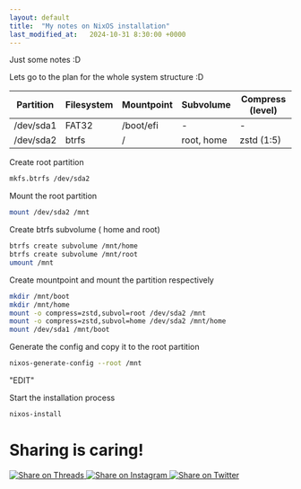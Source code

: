```yaml
---
layout: default
title:  "My notes on NixOS installation"
last_modified_at:   2024-10-31 8:30:00 +0000
---
```


Just some notes :D

Lets go to the plan for the whole system structure :D

| Partition | Filesystem | Mountpoint | Subvolume | Compress (level) |
|-----------|------------|------------|-----------|-----------|
| /dev/sda1 | FAT32       | /boot/efi   |    -       |  -       |
| /dev/sda2 | btrfs       | /      | root, home|    zstd (1:5)  |        


Create root partition 
```sh
mkfs.btrfs /dev/sda2
```
Mount the root partition 
```sh
mount /dev/sda2 /mnt
```
Create btrfs subvolume ( home and root)
```sh
btrfs create subvolume /mnt/home
btrfs create subvolume /mnt/root
umount /mnt
```
Create mountpoint and mount the partition respectively 
```sh
mkdir /mnt/boot
mkdir /mnt/home
mount -o compress=zstd,subvol=root /dev/sda2 /mnt
mount -o compress=zstd,subvol=home /dev/sda2 /mnt/home
mount /dev/sda1 /mnt/boot
```
Generate the config and copy it to the root partition 
```sh
nixos-generate-config --root /mnt
```
"EDIT"

Start the installation process 
```sh
nixos-install
```

# Sharing is caring!
<a id="threads-share" href="#" target="_blank">
  <img src="https://img.shields.io/badge/Share_on-Threads-black?style=for-the-badge&logo=threads" alt="Share on Threads">
</a>

<a id="instagram-share" href="#" target="_blank">
  <img src="https://img.shields.io/badge/Share_on-Instagram-E4405F?style=for-the-badge&logo=instagram&logoColor=white" alt="Share on Instagram">
</a>

<a id="twitter-share" href="#" target="_blank">
  <img src="https://img.shields.io/badge/Share_on-Twitter-1DA1F2?style=for-the-badge&logo=twitter&logoColor=white" alt="Share on Twitter">
</a>

<script>
  document.addEventListener('DOMContentLoaded', function() {
    var currentURL = window.location.href;
    document.getElementById('threads-share').href = 'https://www.threads.com/share?text=Check%20this%20out!&url=' + encodeURIComponent(currentURL);
    document.getElementById('instagram-share').href = 'https://www.instagram.com/sharer.php?u=' + encodeURIComponent(currentURL);
    document.getElementById('twitter-share').href = 'https://twitter.com/share?url=' + encodeURIComponent(currentURL) + '&text=Check%20this%20out!';
  });
</script>

